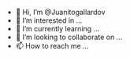 - 👋 Hi, I’m @Juanitogallardov
- 👀 I’m interested in ...
- 🌱 I’m currently learning ...
- 💞️ I’m looking to collaborate on ...
- 📫 How to reach me ...

<!---
Juanitogallardov/Juanitogallardov is a ✨ special ✨ repository because its `README.md` (this file) appears on your GitHub profile.
You can click the Preview link to take a look at your changes.
--->
